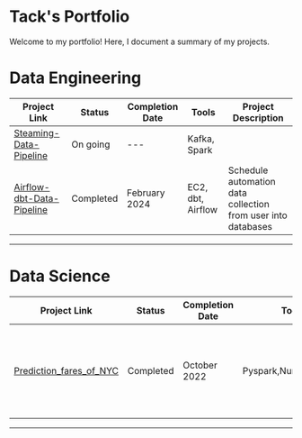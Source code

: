 # Tack's Portfolio

Welcome to my portfolio! Here, I document a summary of my projects. 

# Data Engineering

| Project Link | Status | Completion Date | Tools | Project Description | 
|---|---|---|---|---|
| [Steaming-Data-Pipeline](https://github.com/Tack-Theerapat/Steaming-Data-Pipeline)|On going|---| Kafka, Spark | |
| [Airflow-dbt-Data-Pipeline](https://github.com/Tack-Theerapat/Airflow-dbt-Data-Pipeline) | Completed |February 2024| EC2, dbt, Airflow | Schedule automation data collection from user into databases |
***

# Data Science

| Project Link | Status | Completion Date | Tools | Project Description | 
|---|---|---|---|---|
| [Prediction_fares_of_NYC](https://github.com/Tack-Theerapat/Prediction_fares_of_NYC)| Completed |October 2022| Pyspark,Numpy,Pandas | Exploratory data and build Machine learning models to predict Taxi fares  |
***
